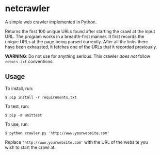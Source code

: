 # netcrawler

A simple web crawler implemented in Python.

Returns the first 100 unique URLs found after starting the crawl at the input URL. The program works in a breadth-first manner. It first records the unique URLs at the page being parsed currently. After all the links there have been exhausted, it fetches one of the URLs that it recorded previously.

**WARNING**: Do not use for anything serious. This crawler *does not* follow `robots.txt` conventions.

## Usage
To install, run:

```$ pip install -r requirements.txt```

To test, run:

```$ pip -m unittest```

To use, run:

```$ python crawler.py 'http://www.yourwebsite.com'```

Replace `'http://www.yourwebsite.com'` with the URL of the website you wish to start the crawl at.
